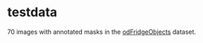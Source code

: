 # testdata #

70 images with annotated masks in the
[odFridgeObjects](https://cvbp.blob.core.windows.net/public/datasets/object_detection/odFridgeObjects.zip)
dataset.
